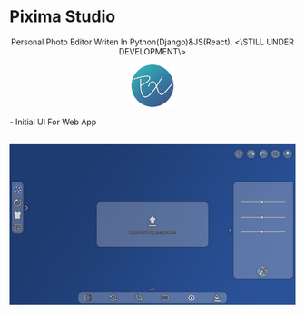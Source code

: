 # Pixima Studio

<p align='center'> Personal Photo Editor Writen In Python(Django)&JS(React).
<\STILL UNDER DEVELOPMENT\></p>

<p align='center'><img src='MEDIA-SOURCE/Readme/Pixima-Logo.png' alt='Pixima-Logo' width='15%'></p>
- Initial UI For Web App
<br>
<br>
<p align='center'><img src='MEDIA-SOURCE/Readme/ConceptUI.jpg'></p>